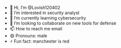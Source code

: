 - 👋 Hi, I’m @Lovish120402
- 👀 I’m interested in security analyst
- 🌱 I’m currently learning cybersecurity 
- 💞️ I’m looking to collaborate on new tools for defense
- 📫 How to reach me email
- 😄 Pronouns: male
- ⚡ Fun fact: manchester is red 

<!---
Lovish120402/Lovish120402 is a ✨ special ✨ repository because its `README.md` (this file) appears on your GitHub profile.
You can click the Preview link to take a look at your changes.
--->
